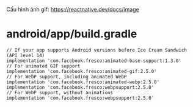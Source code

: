 Cấu hình ảnh gif:
https://reactnative.dev/docs/image
# android/app/build.gradle
    // If your app supports Android versions before Ice Cream Sandwich (API level 14)
    implementation 'com.facebook.fresco:animated-base-support:1.3.0'
    // For animated GIF support
    implementation 'com.facebook.fresco:animated-gif:2.5.0'
    // For WebP support, including animated WebP
    implementation 'com.facebook.fresco:animated-webp:2.5.0'
    implementation 'com.facebook.fresco:webpsupport:2.5.0'
    // For WebP support, without animations
    implementation 'com.facebook.fresco:webpsupport:2.5.0'